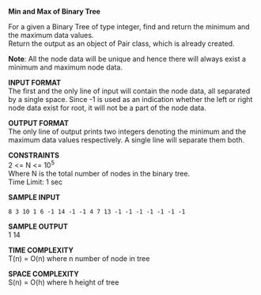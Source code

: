 **Min and Max of Binary Tree**

For a given a Binary Tree of type integer, find and return the minimum and the maximum data values.\
Return the output as an object of Pair class, which is already created.

**Note**: All the node data will be unique and hence there will always exist a minimum and maximum node data.

**INPUT FORMAT**\
The first and the only line of input will contain the node data, all separated by a single space. Since -1 is used as an indication whether the left or right node data exist for root, it will not be a part of the node data.

**OUTPUT FORMAT**\
The only line of output prints two integers denoting the minimum and the maximum data values respectively. A single line will separate them both.

**CONSTRAINTS**\
2 <= N <= 10<sup>5</sup>\
Where N is the total number of nodes in the binary tree.\
Time Limit: 1 sec

**SAMPLE INPUT**
```
8 3 10 1 6 -1 14 -1 -1 4 7 13 -1 -1 -1 -1 -1 -1 -1
```

**SAMPLE OUTPUT**\
1 14

**TIME COMPLEXITY**\
T(n) = O(n) where n number of node in tree

**SPACE COMPLEXITY**\
S(n) = O(h) where h height of tree